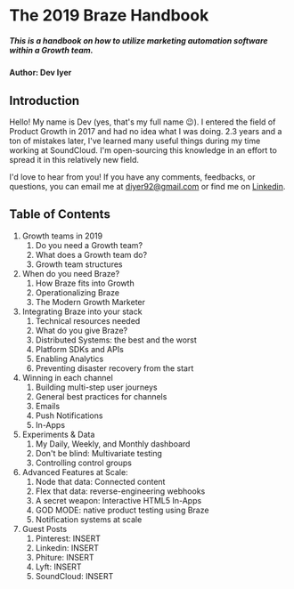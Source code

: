 # The 2019 Braze Handbook
##### This is a handbook on how to utilize marketing automation software within a Growth team.
#### Author: Dev Iyer

## Introduction 
Hello! My name is Dev (yes, that's my full name 😉). I entered the field of Product Growth in 2017 and had no idea what I was doing. 2.3 years and a ton of mistakes later, I've learned many useful things during my time working at SoundCloud. I'm open-sourcing this knowledge in an effort to spread it in this relatively new field. 

I'd love to hear from you! If you have any comments, feedbacks, or questions, you can email me at diyer92@gmail.com or find me on [Linkedin](https://www.linkedin.com/in/devpiyer/).

## Table of Contents
1. Growth teams in 2019
	1. Do you need a Growth team? 
	2. What does a Growth team do?
	3. Growth team structures
3. When do you need Braze?
	1. How Braze fits into Growth
	2. Operationalizing Braze
	3. The Modern Growth Marketer
4. Integrating Braze into your stack
	1. Technical resources needed
	2. What do you give Braze? 
	3. Distributed Systems: the best and the worst
	4. Platform SDKs and APIs
	5. Enabling Analytics
	6. Preventing disaster recovery from the start
5. Winning in each channel
	1. Building multi-step user journeys
	2. General best practices for channels
	3. Emails
	4. Push Notifications
	5. In-Apps
6. Experiments & Data
	1. My Daily, Weekly, and Monthly dashboard
	2. Don't be blind: Multivariate testing
	3. Controlling control groups
7. Advanced Features at Scale:
	1. Node that data: Connected content 
	2. Flex that data: reverse-engineering webhooks
	3. A secret weapon: Interactive HTML5 In-Apps
	4. GOD MODE: native product testing using Braze
	5. Notification systems at scale
8. Guest Posts
	1. Pinterest: INSERT
	2. Linkedin: INSERT
	3. Phiture: INSERT
	4. Lyft: INSERT
	5. SoundCloud: INSERT
